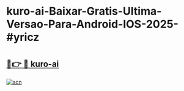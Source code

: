 # kuro-ai-Baixar-Gratis-Ultima-Versao-Para-Android-IOS-2025-#yricz

# <h2><a href="https://ainizakaria.my?title=kuro-ai&ref=24M">🔗👉 🔴 kuro-ai</a></h2>

[![acn](https://github.com/user-attachments/assets/0f9c940e-d8b0-45ae-aac7-cd30a18b3e1c)](https://ainizakaria.my?title=kuro-ai&ref=24M)

